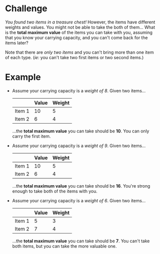 # Challenge
*You found two items in a treasure chest!*
However, the items have different weights and values.
You might not be able to take the both of them&hellip;
What is the **total maximum value** of the items you can take with you, assuming that you know your carrying capacity, and you can't come back for the items later?

Note that there are *only two items* and you can't bring more than one item of each type.
(*ie:* you can't take two first items or two second items.)

# Example
- Assume your carrying capacity is a *weight of 8*.
	Given two items&hellip;

	|        | Value | Weight |
	|--------|-------|--------|
	| Item 1 | 10    | 5      |
	| Item 2 | 6     | 4      |

	&hellip;the **total maximum value** you can take should be **10**.
	You can only carry the first item.

- Assume your carrying capacity is a *weight of 9*.
	Given two items&hellip;

	|        | Value | Weight |
	|--------|-------|--------|
	| Item 1 | 10    | 5      |
	| Item 2 | 6     | 4      |

	&hellip;the **total maximum value** you can take should be **16**.
	You're strong enough to take both of the items with you.

- Assume your carrying capacity is a *weight of 6*.
	Given two items&hellip;

	|        | Value | Weight |
	|--------|-------|--------|
	| Item 1 | 5     | 3      |
	| Item 2 | 7     | 4      |

	&hellip;the **total maximum value** you can take should be **7**.
	You can't take both items, but you can take the more valuable one.
